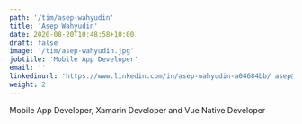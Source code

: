 ```yaml
---
path: '/tim/asep-wahyudin'
title: 'Asep Wahyudin'
date: 2020-08-20T10:48:58+10:00
draft: false
image: '/tim/asep-wahyudin.jpg'
jobtitle: 'Mobile App Developer'
email: ''
linkedinurl: 'https://www.linkedin.com/in/asep-wahyudin-a04684bb/ asep@bakulcode.com'
weight: 2
---
```


Mobile App Developer, Xamarin Developer and Vue Native Developer